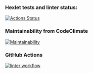 ### Hexlet tests and linter status:
[![Actions Status](https://github.com/andreyDanilovEd/frontend-project-lvl1/workflows/hexlet-check/badge.svg)](https://github.com/andreyDanilovEd/frontend-project-lvl1/actions)
### Maintainability from CodeClimate
[![Maintainability](https://api.codeclimate.com/v1/badges/a99a88d28ad37a79dbf6/maintainability)](https://codeclimate.com/github/codeclimate/codeclimate/maintainability)
### GitHub Actions
[![linter workflow](https://github.com/andreyDanilovEd/frontend-project-lvl1/actions/workflows/linter-check/badge.svg)](https://github.com/andreyDanilovEd/frontend-project-lvl1/actions)

